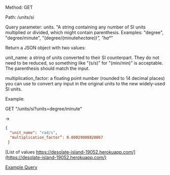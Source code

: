 Method: GET

Path: /units/si

Query parameter: units​. "A string containing any number of SI units multiplied or divided, which might contain parenthesis. Examples: "degree", "degree/minute", "(degree/(minute*hectare))", "ha*°"

Return a JSON object with two values:

unit_name​: a string of units converted to their SI counterpart. They do not need to be reduced, so something like "(s/s)” for "(min/min)” is acceptable. The parenthesis should match the input.

multiplication_factor​: a floating point number (rounded to 14 decimal places) you can use to convert any input in the original units to the new widely-used SI units.

Example:

GET "/units/si?units=degree/minute"

->
```json
{ 
  "unit_name": "rad/s", 
  "multiplication_factor”: 0.00029088820867 
 }
```

[List of values https://desolate-island-19052.herokuapp.com/](https://desolate-island-19052.herokuapp.com/)

[Example Query](https://desolate-island-19052.herokuapp.com/units/si?units=degree/minute)
